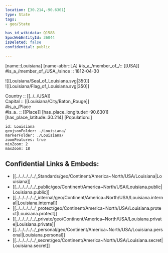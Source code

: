 ```yaml
---
location: [30.214,-90.6301] 
type: State
tags:
- geo/State

has_id_wikidata: Q1588 
SpocWebEntityId: 36044
isDeleted: false
confidential: public

---
```

[name::Louisiana] 
[name-abbr::LA] 
#is_a_/member_of_/:: [[USA]]
#is_a_/member_of_/USA_/since :: 1812-04-30 


![[Louisiana/Seal_of_Louisiana.svg|350]]  
![[Louisiana/Flag_of_Louisiana.svg|350]]  

Country :: [[../../USA]]  
Capital :: [[Louisiana/City/Baton_Rouge]]  
#is_a_/Place  
#is_a_ :: [[Place]] 
[has_place_longitude::-90.6301] 
[has_place_latitude::30.214] 
[Population::] 



```leaflet
id: Louisiana
geojsonFolder: ./Louisiana/
markerFolder: ./Louisiana/
zoomFeatures: true 
minZoom: 2 
maxZoom: 18
```


## Confidential Links & Embeds: 
- [[../../../../../_Standards/geo/Continent/America~North/USA/Louisiana|Louisiana]] 
- [[../../../../../_public/geo/Continent/America~North/USA/Louisiana.public|Louisiana.public]] 
- [[../../../../../_internal/geo/Continent/America~North/USA/Louisiana.internal|Louisiana.internal]] 
- [[../../../../../_protect/geo/Continent/America~North/USA/Louisiana.protect|Louisiana.protect]] 
- [[../../../../../_private/geo/Continent/America~North/USA/Louisiana.private|Louisiana.private]] 
- [[../../../../../_personal/geo/Continent/America~North/USA/Louisiana.personal|Louisiana.personal]] 
- [[../../../../../_secret/geo/Continent/America~North/USA/Louisiana.secret|Louisiana.secret]] 
